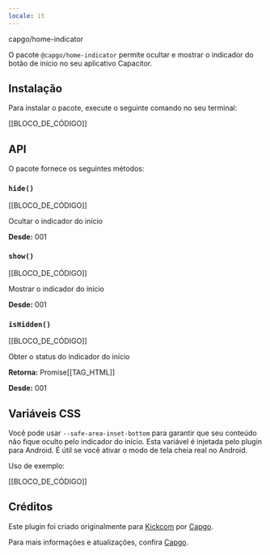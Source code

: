 ```yaml
---
locale: it
---
```


capgo/home-indicator

O pacote `@capgo/home-indicator` permite ocultar e mostrar o indicador do botão de início no seu aplicativo Capacitor.

## Instalação

Para instalar o pacote, execute o seguinte comando no seu terminal:

[[BLOCO_DE_CÓDIGO]]

## API

O pacote fornece os seguintes métodos:

### `hide()`

[[BLOCO_DE_CÓDIGO]]

Ocultar o indicador do início

**Desde:** 001

### `show()`

[[BLOCO_DE_CÓDIGO]]

Mostrar o indicador do início

**Desde:** 001

### `isHidden()`

[[BLOCO_DE_CÓDIGO]]

Obter o status do indicador do início

**Retorna:** Promise[[TAG_HTML]]

**Desde:** 001

## Variáveis CSS

Você pode usar `--safe-area-inset-bottom` para garantir que seu conteúdo não fique oculto pelo indicador do início. Esta variável é injetada pelo plugin para Android. É útil se você ativar o modo de tela cheia real no Android.

Uso de exemplo:

[[BLOCO_DE_CÓDIGO]]

## Créditos

Este plugin foi criado originalmente para [Kickcom](https://kickcom/) por [Capgo](https://capgo.app/).

Para mais informações e atualizações, confira [Capgo](https://capgo.app/).
